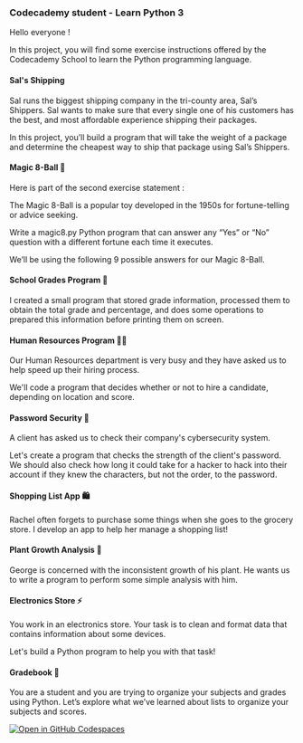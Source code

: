 <h3>Codecademy student - <href="https://www.codecademy.com/learn/learn-python-3">Learn Python 3 </h3>

Hello everyone !

In this project, you will find some exercise instructions offered by the Codecademy School to learn the Python programming language.

<h4><strong>Sal's Shipping</strong></h4>

Sal runs the biggest shipping company in the tri-county area, Sal’s Shippers. Sal wants to make sure that every single one of his customers has the best, and most affordable experience shipping their packages.

In this project, you’ll build a program that will take the weight of a package and determine the cheapest way to ship that package using Sal’s Shippers.

<h4><strong>Magic 8-Ball 🎱</strong></h4>

Here is part of the second exercise statement :

The Magic 8-Ball is a popular toy developed in the 1950s for fortune-telling or advice seeking.

Write a magic8.py Python program that can answer any “Yes” or “No” question with a different fortune each time it executes.

We’ll be using the following 9 possible answers for our Magic 8-Ball.

<h4><strong>School Grades Program 🏫</strong></h4>

I created a small program that stored grade information, processed them to obtain the total grade and percentage, and does some operations to prepared this information before printing them on screen.

<h4>Human Resources Program 🧑‍💼</h4>

Our Human Resources department is very busy and they have asked us to help speed up their hiring process.

We'll code a program that decides whether or not to hire a candidate, depending on location and score.

<h4>Password Security 🔐</h4>

A client has asked us to check their company's cybersecurity system.

Let's create a program that checks the strength of the client's password. We should also check how long it could take for a hacker to hack into their account if they knew the characters, but not the order, to the password.

<h4>Shopping List App 🛍️</h4>

Rachel often forgets to purchase some things when she goes to the grocery store. I develop an app to help her manage a shopping list!

<h4>Plant Growth Analysis 🌱</h4>

George is concerned with the inconsistent growth of his plant. He wants us to write a program to perform some simple analysis with him.

<h4>Electronics Store ⚡</h4>

You work in an electronics store. Your task is to clean and format data that contains information about some devices.

Let's build a Python program to help you with that task!

<h4>Gradebook 📒</h4>

You are a student and you are trying to organize your subjects and grades using Python. Let’s explore what we’ve learned about lists to organize your subjects and scores.

<a href='https://codespaces.new/Liily77/lydianeghad.github.io'><img src='https://github.com/codespaces/badge.svg' alt='Open in GitHub Codespaces' style='max-width: 100%;'></a>





